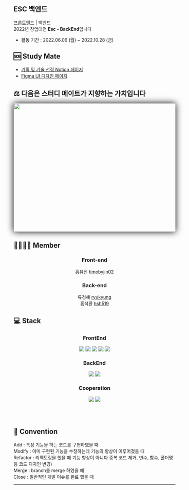 ## ESC 백엔드
[프론트엔드](https://github.com/2-sc/Front-End) | 백엔드<br>
2022년 창업대전 **Esc - BackEnd**입니다


- 활동 기간 : 2022.06.06 (월) ~ 2022.10.28 (금)


## 🆘 Study Mate
- [기획 및 기술 선정 Notion 페이지](https://www.notion.so/ryu-ddo/Save-the-Earth-2dfbd93a4dc740eda4c338a6ede43c8b)
- [Figma UI 디자인 페이지](#)

## ⚖ 다음은 스터디 메이트가 지향하는 가치입니다
<div align="center">
<img src="https://user-images.githubusercontent.com/91606951/179381234-35239ea1-cc18-4a1d-b2e3-47176527659d.jpg" width="600px;" height="400px;" style="box-shadow: 0px 0px 20px #000;" >
</div>

## 👨‍👨‍👧‍👦 Member
<div align="center">
<h3>Front-end</h3>
홍유진 <a href="https://github.com/timobyjin02">timobyjin02</a><br>


<h3>Back-end</h3>
류경혜 <a href="https://github.com/ryukyung">ryukyung</a> <br>
홍석환 <a href="https://github.com/hsh519">hsh519</a><br>
</div>

## 💻 Stack
<h3 align="center">  
  FrontEnd
</h3>
<p align="center">  
  <img src="https://img.shields.io/badge/HTML-white?logo=html5"/>
  <img src= "https://img.shields.io/badge/CSS-blue?logo=css3"/>
  <img src= "https://img.shields.io/badge/Scss-pink?logo=sass"/>
  <img src= "https://img.shields.io/badge/JavaScript-ES6-yellow?logo=javascript"/>
  <img src= "https://img.shields.io/badge/React-blue?logo=react"/>
<h3 align="center">  
 BackEnd
</h3>
<p align="center">  
<img src="https://img.shields.io/badge/Django-092E20?logo=Django&color=092E20"/>
  <img src= "https://img.shields.io/badge/MariaDB-003545?logo=mariadb&logoColor=white"/>
</p>  

<h3 align="center">  
  Cooperation
</h3>
<p align="center">
  <img src="https://img.shields.io/badge/GitHub-100000?logo=github" />
  <img src= "https://img.shields.io/badge/Git-FF4500?logo=git&logoColor=white"/>
</p>
<br/>
<br/>

## 🤙 Convention

Add : 특정 기능을 하는 코드를 구현하였을 때<br>
Modify : 이미 구현된 기능을 수정하는데 기능의 향상이 이루어졌을 때<br>
Refactor : 리펙토링을 했을 때 기능 향상이 아니다 중복 코드 제거, 변수, 함수, 폴더명 등 코드 디자인 변경)<br>
Merge : branch를 merge 하였을 때<br>
Close : 일반적인 개발 이슈를 완료 했을 때<br>

****
